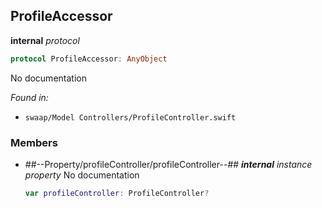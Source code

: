## ProfileAccessor

**internal** *protocol*

```swift
protocol ProfileAccessor: AnyObject
```

No documentation



*Found in:*

* `swaap/Model Controllers/ProfileController.swift`


### Members



* ##--Property/profileController/profileController--##
	***internal*** *instance property*
	No documentation
	```swift
	var profileController: ProfileController?
	```



